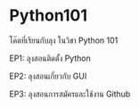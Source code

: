 # Python101
โค๊ตที่เรียนกับลุง ในวิชา Python 101

EP1: ลุงสอนติดตั้ง Python

EP2: ลุงสอนเกี่ยวกับ GUI

EP3: ลุงสอนการสมัครและใช้งาน Github
